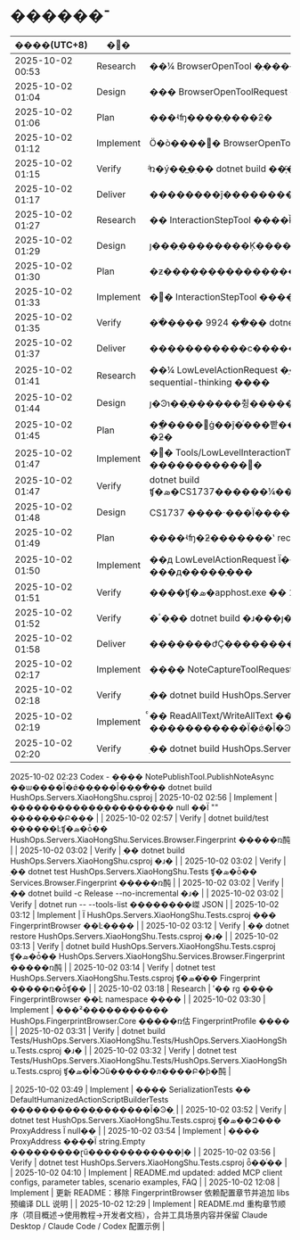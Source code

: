 ﻿# ������־

| ����(UTC+8) | �׶� | ���� |
| --- | --- | --- |
| 2025-10-02 00:53 | Research | ��¼ BrowserOpenTool �ַ��������޸�����������ʵ�� |
| 2025-10-02 01:04 | Design | ��� BrowserOpenToolRequest �ǿ���ƾ��߼�¼ |
| 2025-10-02 01:06 | Plan | ���ʵʩ����֤����ƻ� |
| 2025-10-02 01:12 | Implement | Ӧ�ò����޸� BrowserOpenToolRequest �������Ͳ������ĵ� |
| 2025-10-02 01:15 | Verify | ֹͣռ�ý��̲�ִ�� dotnet build ��֤ͨ�� |
| 2025-10-02 01:17 | Deliver | ��������ĵ����������� |
| 2025-10-02 01:27 | Research | �� InteractionStepTool ����ǩ�����пɿ��Ե��в���¼Լ�� |
| 2025-10-02 01:29 | Design | ȷ���ַ��������Ķ���������¼���� |
| 2025-10-02 01:30 | Plan | �ƶ����������������֤��ִ�мƻ� |
| 2025-10-02 01:33 | Implement | �޸� InteractionStepTool �����������Ϊ��������ǩ�� |
| 2025-10-02 01:35 | Verify | ��ֹ���� 9924 ��ִ�� dotnet build ��֤�ɹ� |
| 2025-10-02 01:37 | Deliver | �����������ϲ���������������״̬ |
| 2025-10-02 01:41 | Research | ��¼ LowLevelActionRequest �ַ����������췶Χ������ sequential-thinking ���� |
| 2025-10-02 01:44 | Design | ȷ�Ͽɿ��ַ������췽�����Ǽ� sequential-thinking ��� |
| 2025-10-02 01:45 | Plan | ��ֲ����޸ġ��ĵ�ͬ���빹����֤���貢��¼ sequential-thinking �ƻ� |
| 2025-10-02 01:47 | Implement | �޸� Tools/LowLevelInteractionTool.cs record ����Ĭ��ֵΪ "" �����������߼� |
| 2025-10-02 01:47 | Verify | dotnet build ʧ�ܣ�CS1737������¼������׼���������Ĭ��ֵ���� |
| 2025-10-02 01:48 | Design | CS1737 ����·���Ϊ����ʽ record + �Զ��幹�캯�� |
| 2025-10-02 01:49 | Plan | ����ʵʩ�ƻ�������ʽ record ��д�������ٴι��� |
| 2025-10-02 01:50 | Implement | ��д LowLevelActionRequest Ϊ����ʽ record ���ڹ��캯���д�����ַ��� |
| 2025-10-02 01:51 | Verify | ����ʧ�ܣ�apphost.exe �� 10048 ������ִ�� Stop-Process |
| 2025-10-02 01:52 | Verify | �ٴ�ִ�� dotnet build �ɹ���ȷ�ϱ������ͨ�� |
| 2025-10-02 01:58 | Deliver | �������ժҪ����������������� |
| 2025-10-02 02:17 | Implement | ���� NoteCaptureToolRequest �ַ�������Ĭ��ֵΪ���ַ��� |
| 2025-10-02 02:18 | Verify | ִ�� dotnet build HushOps.Servers.XiaoHongShu.csproj �ɹ� |
| 2025-10-02 02:19 | Implement | ͨ�� ReadAllText/WriteAllText ���� PageNoteCaptureToolRequest �����������Ϊ�ǿ�Ĭ�Ͽ��ַ��� |
| 2025-10-02 02:20 | Verify | ִ�� dotnet build HushOps.Servers.XiaoHongShu.csproj �ɹ� |
2025-10-02 02:23 Codex - ���� NotePublishTool.PublishNoteAsync ��ѡ����Ϊ�ǿ��ַ���Ĭ��ֵ��ִ�� dotnet build HushOps.Servers.XiaoHongShu.csproj
| 2025-10-02 02:56 | Implement | ������������ַ��������� null ��Ϊ "" �����ֶ��Բ��� |
| 2025-10-02 02:57 | Verify | dotnet build/test ������Ŀʧ�ܣ�ȱ�� HushOps.Servers.XiaoHongShu.Services.Browser.Fingerprint �����ռ䣩 |
| 2025-10-02 03:02 | Verify | ִ�� dotnet build HushOps.Servers.XiaoHongShu.csproj �ɹ� |
| 2025-10-02 03:02 | Verify | ִ�� dotnet test HushOps.Servers.XiaoHongShu.Tests ʧ�ܣ�ȱ�� Services.Browser.Fingerprint �����ռ䣩 |
| 2025-10-02 03:02 | Verify | ִ�� dotnet build -c Release --no-incremental �ɹ� |
| 2025-10-02 03:02 | Verify | dotnet run -- --tools-list ��������嵥 JSON |
| 2025-10-02 03:12 | Implement | Ϊ HushOps.Servers.XiaoHongShu.Tests.csproj ��� FingerprintBrowser ��Ŀ���� |
| 2025-10-02 03:12 | Verify | ִ�� dotnet restore HushOps.Servers.XiaoHongShu.Tests.csproj �ɹ� |
| 2025-10-02 03:13 | Verify | dotnet build HushOps.Servers.XiaoHongShu.Tests.csproj ʧ�ܣ�ȱ�� HushOps.Servers.XiaoHongShu.Services.Browser.Fingerprint �����ռ䣩 |
| 2025-10-02 03:14 | Verify | dotnet test HushOps.Servers.XiaoHongShu.Tests.csproj ʧ�ܣ�ͬ�� Fingerprint �����ռ�ȱʧ�� |
| 2025-10-02 03:18 | Research | ʹ�� rg ���� FingerprintBrowser ��Ŀ namespace ���� |
| 2025-10-02 03:30 | Implement | ���²����������� HushOps.FingerprintBrowser.Core �����ռ估 FingerprintProfile ���� |
| 2025-10-02 03:31 | Verify | dotnet build Tests/HushOps.Servers.XiaoHongShu.Tests/HushOps.Servers.XiaoHongShu.Tests.csproj �ɹ� |
| 2025-10-02 03:32 | Verify | dotnet test Tests/HushOps.Servers.XiaoHongShu.Tests/HushOps.Servers.XiaoHongShu.Tests.csproj ʧ�ܣ�Ĭ�Ͻű������л����Բ�ƥ�䣩 |


| 2025-10-02 03:49 | Implement | ���� SerializationTests �� DefaultHumanizedActionScriptBuilderTests �����������ַ�������Ĭ�Ͽ�ֵ |
| 2025-10-02 03:52 | Verify | dotnet test HushOps.Servers.XiaoHongShu.Tests.csproj ʧ�ܣ��Զ��� ProxyAddress Ϊ null�� |
| 2025-10-02 03:54 | Implement | ���� ProxyAddress ����Ϊ string.Empty ���������ɽű������������ļ� |
| 2025-10-02 03:56 | Verify | dotnet test HushOps.Servers.XiaoHongShu.Tests.csproj ȫ��ͨ�� |
| 2025-10-02 04:10 | Implement | README.md updated: added MCP client configs, parameter tables, scenario examples, FAQ |
| 2025-10-02 12:08 | Implement | 更新 README：移除 FingerprintBrowser 依赖配置章节并追加 libs 预编译 DLL 说明 |
| 2025-10-02 12:29 | Implement | README.md 重构章节顺序（项目概述→使用教程→开发者文档），合并工具场景内容并保留 Claude Desktop / Claude Code / Codex 配置示例 |
